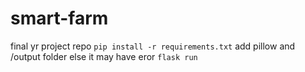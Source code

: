 # smart-farm
final yr project repo
`pip install -r requirements.txt` add pillow and /output folder else it may have eror
`flask run`
